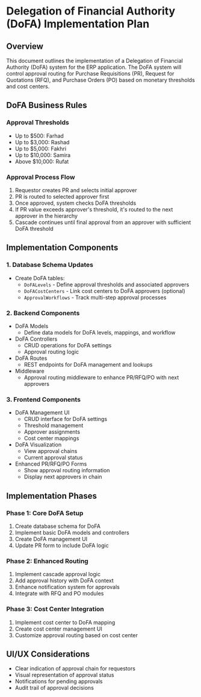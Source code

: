 # Delegation of Financial Authority (DoFA) Implementation Plan

## Overview
This document outlines the implementation of a Delegation of Financial Authority (DoFA) system for the ERP application. The DoFA system will control approval routing for Purchase Requisitions (PR), Request for Quotations (RFQ), and Purchase Orders (PO) based on monetary thresholds and cost centers.

## DoFA Business Rules

### Approval Thresholds
- Up to $500: Farhad
- Up to $3,000: Rashad
- Up to $5,000: Fakhri
- Up to $10,000: Samira
- Above $10,000: Rufat

### Approval Process Flow
1. Requestor creates PR and selects initial approver
2. PR is routed to selected approver first
3. Once approved, system checks DoFA thresholds
4. If PR value exceeds approver's threshold, it's routed to the next approver in the hierarchy
5. Cascade continues until final approval from an approver with sufficient DoFA threshold

## Implementation Components

### 1. Database Schema Updates
- Create DoFA tables:
  - `DoFALevels` - Define approval thresholds and associated approvers
  - `DoFACostCenters` - Link cost centers to DoFA approvers (optional)
  - `ApprovalWorkflows` - Track multi-step approval processes

### 2. Backend Components
- DoFA Models
  - Define data models for DoFA levels, mappings, and workflow
- DoFA Controllers
  - CRUD operations for DoFA settings
  - Approval routing logic
- DoFA Routes
  - REST endpoints for DoFA management and lookups
- Middleware
  - Approval routing middleware to enhance PR/RFQ/PO with next approvers

### 3. Frontend Components
- DoFA Management UI
  - CRUD interface for DoFA settings
  - Threshold management
  - Approver assignments
  - Cost center mappings
- DoFA Visualization
  - View approval chains
  - Current approval status
- Enhanced PR/RFQ/PO Forms
  - Show approval routing information
  - Display next approvers in chain

## Implementation Phases

### Phase 1: Core DoFA Setup
1. Create database schema for DoFA
2. Implement basic DoFA models and controllers
3. Create DoFA management UI
4. Update PR form to include DoFA logic

### Phase 2: Enhanced Routing
1. Implement cascade approval logic
2. Add approval history with DoFA context
3. Enhance notification system for approvals
4. Integrate with RFQ and PO modules

### Phase 3: Cost Center Integration
1. Implement cost center to DoFA mapping
2. Create cost center management UI
3. Customize approval routing based on cost center

## UI/UX Considerations
- Clear indication of approval chain for requestors
- Visual representation of approval status
- Notifications for pending approvals
- Audit trail of approval decisions
